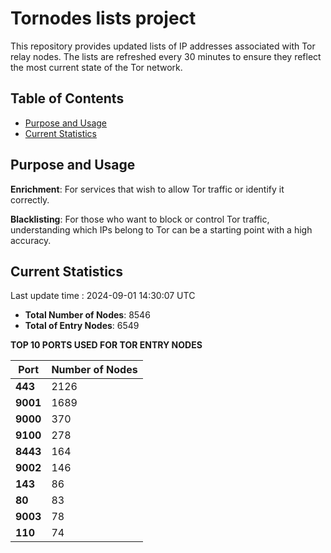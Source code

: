 # Tornodes lists project

This repository provides updated lists of IP addresses associated with Tor relay nodes. The lists are refreshed every 30 minutes to ensure they reflect the most current state of the Tor network.

## Table of Contents

- [Purpose and Usage](#purpose-and-usage)
- [Current Statistics](#current-statistics)


## Purpose and Usage

**Enrichment**: For services that wish to allow Tor traffic or identify it correctly.

**Blacklisting**: For those who want to block or control Tor traffic, understanding which IPs belong to Tor can be a starting point with a high accuracy.

## Current Statistics

Last update time : 2024-09-01 14:30:07 UTC

- **Total Number of Nodes**: 8546
- **Total of Entry Nodes**: 6549

**TOP 10 PORTS USED FOR TOR ENTRY NODES**

| **Port** | **Number of Nodes** |
|------|-----------------|
| **443**   | 2126  |
| **9001**   | 1689  |
| **9000**   | 370  |
| **9100**   | 278  |
| **8443**   | 164  |
| **9002**   | 146  |
| **143**   | 86  |
| **80**   | 83  |
| **9003**   | 78  |
| **110**   | 74  |

